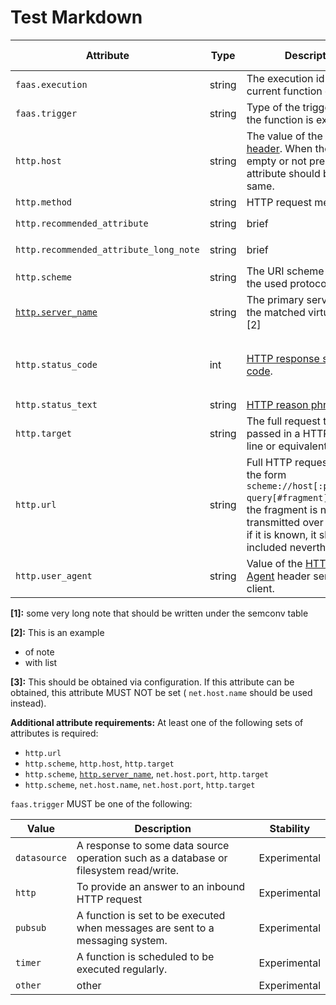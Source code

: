 # Test Markdown

<!-- semconv faas.http(full) -->
| Attribute  | Type | Description  | Examples  | [Requirement Level](https://opentelemetry.io/docs/specs/semconv/general/attribute-requirement-level/) | Stability |
|---|---|---|---|---|---|
| `faas.execution` | string | The execution id of the current function execution. | `af9d5aa4-a685-4c5f-a22b-444f80b3cc28` | `Recommended` | Experimental |
| `faas.trigger` | string | Type of the trigger on which the function is executed. | `datasource` | `Required` | Experimental |
| `http.host` | string | The value of the [HTTP host header](https://tools.ietf.org/html/rfc7230#section-5.4). When the header is empty or not present, this attribute should be the same. | `www.example.org` | See below | Experimental |
| `http.method` | string | HTTP request method. | `GET`; `POST`; `HEAD` | `Required` | Experimental |
| `http.recommended_attribute` | string | brief | `foo` | `Recommended` short note | Experimental |
| `http.recommended_attribute_long_note` | string | brief | `bar` | `Recommended` [1] | Experimental |
| `http.scheme` | string | The URI scheme identifying the used protocol. | `http`; `https` | See below | Experimental |
| [`http.server_name`](input_http.md) | string | The primary server name of the matched virtual host. [2] | `example.com` | `Conditionally Required` [3] | Experimental |
| `http.status_code` | int | [HTTP response status code](https://tools.ietf.org/html/rfc7231#section-6). | `200` | `Conditionally Required` if and only if one was received/sent | Experimental |
| `http.status_text` | string | [HTTP reason phrase](https://tools.ietf.org/html/rfc7230#section-3.1.2). | `OK` | `Recommended` | Experimental |
| `http.target` | string | The full request target as passed in a HTTP request line or equivalent. | `/path/12314/?q=ddds#123` | See below | Experimental |
| `http.url` | string | Full HTTP request URL in the form `scheme://host[:port]/path?query[#fragment]`. Usually the fragment is not transmitted over HTTP, but if it is known, it should be included nevertheless. | `https://www.foo.bar/search?q=OpenTelemetry#SemConv` | See below | Experimental |
| `http.user_agent` | string | Value of the [HTTP User-Agent](https://tools.ietf.org/html/rfc7231#section-5.5.3) header sent by the client. | `CERN-LineMode/2.15 libwww/2.17b3` | `Recommended` | Experimental |

**[1]:** some very long note that should be written under the semconv table

**[2]:** This is an example

- of note
- with list

**[3]:** This should be obtained via configuration. If this attribute can be obtained, this attribute MUST NOT be set ( `net.host.name` should be used instead).

**Additional attribute requirements:** At least one of the following sets of attributes is required:

* `http.url`
* `http.scheme`, `http.host`, `http.target`
* `http.scheme`, [`http.server_name`](input_http.md), `net.host.port`, `http.target`
* `http.scheme`, `net.host.name`, `net.host.port`, `http.target`

`faas.trigger` MUST be one of the following:

| Value  | Description | Stability |
|---|---|---|
| `datasource` | A response to some data source operation such as a database or filesystem read/write. | Experimental |
| `http` | To provide an answer to an inbound HTTP request | Experimental |
| `pubsub` | A function is set to be executed when messages are sent to a messaging system. | Experimental |
| `timer` | A function is scheduled to be executed regularly. | Experimental |
| `other` | other | Experimental |
<!-- endsemconv -->
